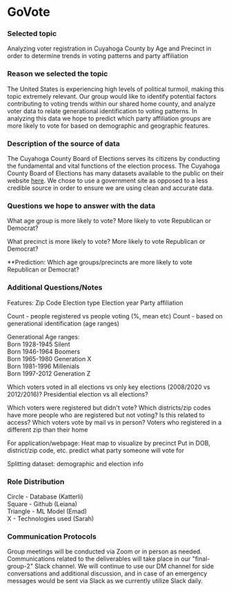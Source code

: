 # GoVote

### Selected topic
Analyzing voter registration in Cuyahoga County by Age and Precinct in order to determine trends in voting patterns and party affiliation

### Reason we selected the topic
The United States is experiencing high levels of political turmoil, making this topic extremely relevant. Our group would like to identify potential factors contributing to voting trends within our shared home county, and analyze voter data to relate generational identification to voting patterns. In analyzing this data we hope to predict which party affiliation groups are more likely to vote for based on demographic and geographic features.

### Description of the source of data
The Cuyahoga County Board of Elections serves its citizens by conducting the fundamental and vital functions of the election process. The Cuyahoga County Board of Elections has many datasets available to the public on their website [here](https://boe.cuyahogacounty.gov/maps-and-data). We chose to use a government site as opposed to a less credible source in order to ensure we are using clean and accurate data. 



### Questions we hope to answer with the data

What age group is more likely to vote? More likely to vote Republican or Democrat?

What precinct is more likely to vote? More likely to vote Republican or Democrat?


**Prediction: Which age groups/precincts are more likely to vote Republican or Democrat?

### Additional Questions/Notes

Features:
Zip Code
Election type
Election year
Party affiliation

Count - people registered vs people voting (%, mean etc)
Count - based on generational identification (age ranges)

Generational Age ranges:  
Born 1928-1945 Silent  
Born 1946-1964 Boomers  
Born 1965-1980 Generation X  
Born 1981-1996 Millenials  
Born 1997-2012 Generation Z  

Which voters voted in all elections vs only key elections (2008/2020 vs 2012/2016)?
Presidential election vs all elections?

Which voters were registered but didn't vote?
Which districts/zip codes have more people who are registered but not voting? Is this related to access?
Which voters vote by mail vs in person?
Voters who registered in a different zip than their home


For application/webpage:
Heat map to visualize by precinct
Put in DOB, district/zip code, etc. predict what party someone will vote for

Splitting dataset: demographic and election info

### Role Distribution

Circle - Database (Katterli)  
Square - Github (Leiana)  
Triangle - ML Model (Emad)  
X - Technologies used (Sarah)  


### Communication Protocols

Group meetings will be conducted via Zoom or in person as needed. Communications related to the deliverables will take place in our "final-group-2" Slack channel. We will continue to use our DM channel for side conversations and additional discussion, and in case of an emergency messages would be sent via Slack as we currently utilize Slack daily.
